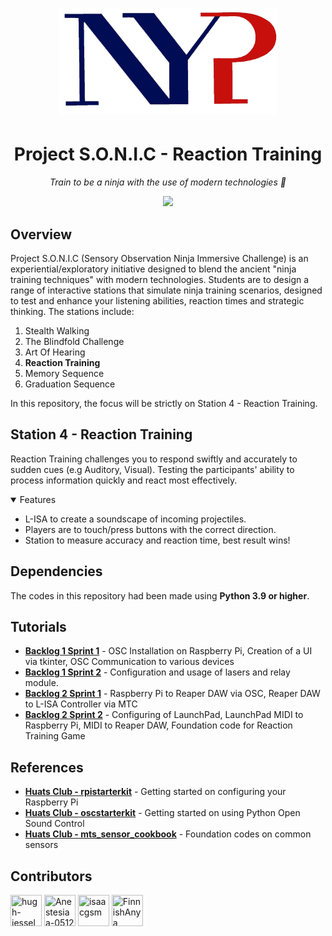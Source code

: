 <h1 align="center">
  <img src="./Assets/NanyangPolyLogo.png" width = 350px height=170px>
</h1>

<h1 align="center">
  Project S.O.N.I.C - Reaction Training
</h1>

<p align="center">
  <i align="center">Train to be a ninja with the use of modern technologies 🥷</i>
</p>

<p align="center">
  <a href="https://github.com/hugh-jessel/NYP-EGL314-MSP1/commits/main"><img src="https://img.shields.io/github/last-commit/hugh-jessel/NYP-EGL314-MSP1.svg?style=for-the-badge"/></a>
</p>

## Overview
Project S.O.N.I.C (Sensory Observation Ninja Immersive Challenge) is an experiential/exploratory initiative designed to blend the ancient "ninja training techniques" with modern technologies. Students are to design a range of interactive stations that simulate ninja training scenarios, designed to test and enhance your listening abilities, reaction times and strategic thinking. The stations include:
1. Stealth Walking
2. The Blindfold Challenge
3. Art Of Hearing
4. **Reaction Training**
5. Memory Sequence
6. Graduation Sequence
<p>
  In this repository, the focus will be strictly on Station 4 - Reaction Training.
</p>

## Station 4 - Reaction Training
Reaction Training challenges you to respond swiftly and accurately to sudden cues (e.g Auditory, Visual). Testing the participants' ability to process information quickly and react most effectively.

<details open>
<summary>
  Features
</summary>
<ul>
  <li>L-ISA to create a soundscape of incoming projectiles.</li>
  <li>Players are to touch/press buttons with the correct direction.</li>
  <li>Station to measure accuracy and reaction time, best result wins!</li>
</ul>
</details>

## Dependencies
The codes in this repository had been made using **Python 3.9 or higher**.

## Tutorials
- **[Backlog 1 Sprint 1](./Backlog1%20Sprint1/B1S1.md)** - OSC Installation on Raspberry Pi, Creation of a UI via tkinter, OSC Communication to various devices
- **[Backlog 1 Sprint 2](./Backlog%201%20Sprint2/B1S2.md)** - Configuration and usage of lasers and relay module.
- **[Backlog 2 Sprint 1](./Backlog%202%20Sprint1/B2S1.md)** - Raspberry Pi to Reaper DAW via OSC, Reaper DAW to L-ISA Controller via MTC
- **[Backlog 2 Sprint 2](./Backlog%202%20Sprint2/B2S2.md)** - Configuring of LaunchPad, LaunchPad MIDI to Raspberry Pi, MIDI to Reaper DAW, Foundation code for Reaction Training Game 

## References
- **[Huats Club - rpistarterkit](https://github.com/huats-club/rpistarterkit)** - Getting started on configuring your Raspberry Pi
- **[Huats Club - oscstarterkit](https://github.com/huats-club/oscstarterkit)** - Getting started on using Python Open Sound Control
- **[Huats Club - mts_sensor_cookbook](https://github.com/huats-club/mts_sensor_cookbook)** - Foundation codes on common sensors
  
## Contributors
[//]: contributor-faces
<a href="https://github.com/hugh-jessel"><img src="https://avatars.githubusercontent.com/u/167043880?v=4" title="hugh-jessel" width="50" height="50"></a>
<a href="https://github.com/Anestesiaa-0512"><img src="https://avatars.githubusercontent.com/u/87161335?v=4" title="Anestesiaa-0512" width="50" height="50"></a>
<a href="https://github.com/isaacgsm"><img src="https://avatars.githubusercontent.com/u/106132526?v=4" title="isaacgsm" width="50" height="50"></a>
<a href="https://github.com/FinnishAnya"><img src="https://avatars.githubusercontent.com/u/167286639?v=4" title="FinnishAnya" width="50" height="50"></a>

